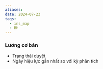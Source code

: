 ```yaml
---
aliases: 
date: 2024-07-23
tags:
  - ins_map
  - BH
---
```

### Lương cơ bản
- Trạng thái duyệt
- Ngày hiệu lực gần nhất so với kỳ phân tích